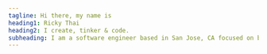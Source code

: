 ```yaml
---
tagline: Hi there, my name is
heading1: Ricky Thai
heading2: I create, tinker & code.
subheading: I am a software engineer based in San Jose, CA focused on building things for the web and bringing them to life on the internet.
---
```

